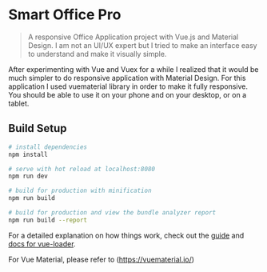 # Smart Office Pro

> A responsive Office Application project with Vue.js and Material Design. I am not an UI/UX expert but I tried to make an interface easy to understand and make it visually simple.

After experimenting with Vue and Vuex for a while I realized that it would be much simpler to do responsive application with Material Design. For this application I used vuematerial library in order to make it fully responsive. You should be able to use it on your phone and on your desktop, or on a tablet.

## Build Setup

``` bash
# install dependencies
npm install

# serve with hot reload at localhost:8080
npm run dev

# build for production with minification
npm run build

# build for production and view the bundle analyzer report
npm run build --report
```

For a detailed explanation on how things work, check out the [guide](http://vuejs-templates.github.io/webpack/) and [docs for vue-loader](http://vuejs.github.io/vue-loader).

For Vue Material, please refer to (https://vuematerial.io/)